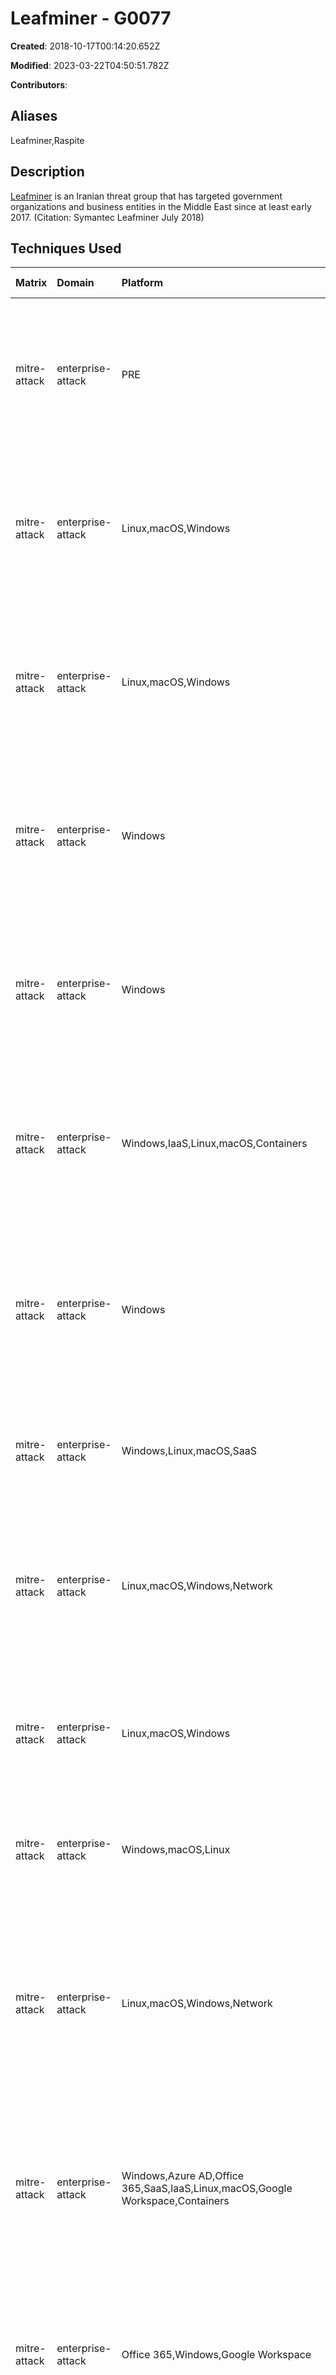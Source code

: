 # Leafminer - G0077

**Created**: 2018-10-17T00:14:20.652Z

**Modified**: 2023-03-22T04:50:51.782Z

**Contributors**: 

## Aliases

Leafminer,Raspite

## Description

[Leafminer](https://attack.mitre.org/groups/G0077) is an Iranian threat group that has targeted government organizations and business entities in the Middle East since at least early 2017. (Citation: Symantec Leafminer July 2018)

## Techniques Used

|Matrix|Domain|Platform|Technique ID|Technique Name|Use|
| :---| :---| :---| :---| :---| :---|
|mitre-attack|enterprise-attack|PRE|T1588.002|Tool|[Leafminer](https://attack.mitre.org/groups/G0077) has obtained and used tools such as [LaZagne](https://attack.mitre.org/software/S0349), [Mimikatz](https://attack.mitre.org/software/S0002), [PsExec](https://attack.mitre.org/software/S0029), and [MailSniper](https://attack.mitre.org/software/S0413).(Citation: Symantec Leafminer July 2018)|
|mitre-attack|enterprise-attack|Linux,macOS,Windows|T1555.003|Credentials from Web Browsers|[Leafminer](https://attack.mitre.org/groups/G0077) used several tools for retrieving login and password information, including LaZagne.(Citation: Symantec Leafminer July 2018)|
|mitre-attack|enterprise-attack|Linux,macOS,Windows|T1555|Credentials from Password Stores|[Leafminer](https://attack.mitre.org/groups/G0077) used several tools for retrieving login and password information, including LaZagne.(Citation: Symantec Leafminer July 2018)|
|mitre-attack|enterprise-attack|Windows|T1003.005|Cached Domain Credentials|[Leafminer](https://attack.mitre.org/groups/G0077) used several tools for retrieving login and password information, including LaZagne.(Citation: Symantec Leafminer July 2018)|
|mitre-attack|enterprise-attack|Windows|T1003.004|LSA Secrets|[Leafminer](https://attack.mitre.org/groups/G0077) used several tools for retrieving login and password information, including LaZagne.(Citation: Symantec Leafminer July 2018)|
|mitre-attack|enterprise-attack|Windows,IaaS,Linux,macOS,Containers|T1552.001|Credentials In Files|[Leafminer](https://attack.mitre.org/groups/G0077) used several tools for retrieving login and password information, including LaZagne.(Citation: Symantec Leafminer July 2018)|
|mitre-attack|enterprise-attack|Windows|T1055.013|Process Doppelgänging|[Leafminer](https://attack.mitre.org/groups/G0077) has used [Process Doppelgänging](https://attack.mitre.org/techniques/T1055/013) to evade security software while deploying tools on compromised systems.(Citation: Symantec Leafminer July 2018)	|
|mitre-attack|enterprise-attack|Windows,Linux,macOS,SaaS|T1189|Drive-by Compromise|[Leafminer](https://attack.mitre.org/groups/G0077) has infected victims using watering holes.(Citation: Symantec Leafminer July 2018)|
|mitre-attack|enterprise-attack|Linux,macOS,Windows,Network|T1018|Remote System Discovery|[Leafminer](https://attack.mitre.org/groups/G0077) used Microsoft’s Sysinternals tools to gather detailed information about remote systems.(Citation: Symantec Leafminer July 2018)|
|mitre-attack|enterprise-attack|Linux,macOS,Windows|T1027.010|Command Obfuscation|[Leafminer](https://attack.mitre.org/groups/G0077) obfuscated scripts that were used on victim machines.(Citation: Symantec Leafminer July 2018)|
|mitre-attack|enterprise-attack|Windows,macOS,Linux|T1059.007|JavaScript|[Leafminer](https://attack.mitre.org/groups/G0077) infected victims using JavaScript code.(Citation: Symantec Leafminer July 2018)|
|mitre-attack|enterprise-attack|Linux,macOS,Windows,Network|T1083|File and Directory Discovery|[Leafminer](https://attack.mitre.org/groups/G0077) used a tool called MailSniper to search for files on the desktop and another utility called Sobolsoft to extract attachments from EML files.(Citation: Symantec Leafminer July 2018)|
|mitre-attack|enterprise-attack|Windows,Azure AD,Office 365,SaaS,IaaS,Linux,macOS,Google Workspace,Containers|T1110.003|Password Spraying|[Leafminer](https://attack.mitre.org/groups/G0077) used a tool called Total SMB BruteForcer to perform internal password spraying.(Citation: Symantec Leafminer July 2018)|
|mitre-attack|enterprise-attack|Office 365,Windows,Google Workspace|T1114.002|Remote Email Collection|[Leafminer](https://attack.mitre.org/groups/G0077) used a tool called MailSniper to search through the Exchange server mailboxes for keywords.(Citation: Symantec Leafminer July 2018)|
|mitre-attack|enterprise-attack|Windows|T1003.001|LSASS Memory|[Leafminer](https://attack.mitre.org/groups/G0077) used several tools for retrieving login and password information, including LaZagne and Mimikatz.(Citation: Symantec Leafminer July 2018)|
|mitre-attack|enterprise-attack|Linux,macOS,Windows,Network|T1136.001|Local Account|[Leafminer](https://attack.mitre.org/groups/G0077) used a tool called Imecab to set up a persistent remote access account on the victim machine.(Citation: Symantec Leafminer July 2018)|
|mitre-attack|enterprise-attack|Windows,IaaS,Linux,macOS,Containers,Network|T1046|Network Service Discovery|[Leafminer](https://attack.mitre.org/groups/G0077) scanned network services to search for vulnerabilities in the victim system.(Citation: Symantec Leafminer July 2018)|
